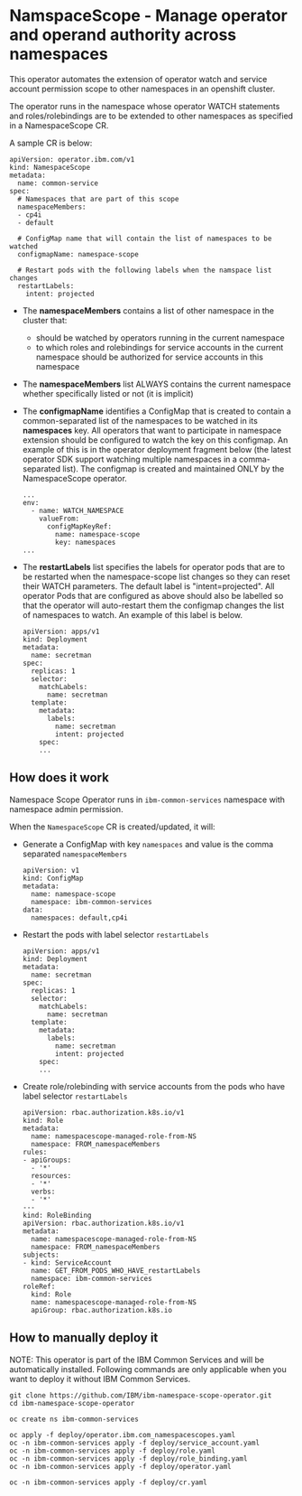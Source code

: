 # NamspaceScope - Manage operator and operand authority across namespaces

This operator automates the extension of operator watch and service account permission scope to other namespaces in an openshift cluster.

The operator runs in the namespace whose operator WATCH statements and roles/rolebindings are to be extended to other namespaces as specified in a NamespaceScope CR.

A sample CR is below:

```
apiVersion: operator.ibm.com/v1
kind: NamespaceScope
metadata:
  name: common-service
spec:
  # Namespaces that are part of this scope
  namespaceMembers:
  - cp4i
  - default

  # ConfigMap name that will contain the list of namespaces to be watched
  configmapName: namespace-scope

  # Restart pods with the following labels when the namspace list changes
  restartLabels:
    intent: projected
  ```

- The **namespaceMembers** contains a list of other namespace in the cluster that:
  - should be watched by operators running in the current namespace
  - to which roles and rolebindings for service accounts in the current namespace should be authorized for service accounts in this namespace

- The **namespaceMembers** list ALWAYS contains the current namespace whether specifically listed or not (it is implicit)

- The **configmapName** identifies a ConfigMap that is created to contain a common-separated list of the namespaces to be watched in its **namespaces** key.  All operators that want to participate in namespace extension should be configured to watch the key on this configmap.  An example of this is in the operator deployment fragment below (the latest operator SDK support watching multiple namespaces in a comma-separated list). The configmap is created and maintained ONLY by the NamespaceScope operator.

    ```
    ...
    env:
      - name: WATCH_NAMESPACE
        valueFrom:
          configMapKeyRef:
            name: namespace-scope
            key: namespaces
    ...
    ```

- The **restartLabels** list specifies the labels for operator pods that are to be restarted when the namespace-scope list changes so they can reset their WATCH parameters.  The default label is "intent=projected". All operator Pods that are configured as above should also be labelled so that the operator will auto-restart them the configmap changes the list of namespaces to watch.  An example of this label is below.

    ```
    apiVersion: apps/v1
    kind: Deployment
    metadata:
      name: secretman
    spec:
      replicas: 1
      selector:
        matchLabels:
          name: secretman
      template:
        metadata:
          labels:
            name: secretman
            intent: projected
        spec:
        ...
    ```


## How does it work

Namespace Scope Operator runs in `ibm-common-services` namespace with namespace admin permission.

When the `NamespaceScope` CR is created/updated, it will:

* Generate a ConfigMap with key `namespaces` and value is the comma separated `namespaceMembers`

    ```
    apiVersion: v1
    kind: ConfigMap
    metadata:
      name: namespace-scope
      namespace: ibm-common-services
    data:
      namespaces: default,cp4i
    ```
* Restart the pods with label selector `restartLabels`

    ```
    apiVersion: apps/v1
    kind: Deployment
    metadata:
      name: secretman
    spec:
      replicas: 1
      selector:
        matchLabels:
          name: secretman
      template:
        metadata:
          labels:
            name: secretman
            intent: projected
        spec:
        ...
    ```

* Create role/rolebinding with service accounts from the pods who have label selector `restartLabels`

    ```
    apiVersion: rbac.authorization.k8s.io/v1
    kind: Role
    metadata:
      name: namespacescope-managed-role-from-NS
      namespace: FROM_namespaceMembers
    rules:
    - apiGroups:
      - '*'
      resources:
      - '*'
      verbs:
      - '*'
    ---
    kind: RoleBinding
    apiVersion: rbac.authorization.k8s.io/v1
    metadata:
      name: namespacescope-managed-role-from-NS
      namespace: FROM_namespaceMembers
    subjects:
    - kind: ServiceAccount
      name: GET_FROM_PODS_WHO_HAVE_restartLabels
      namespace: ibm-common-services
    roleRef:
      kind: Role
      name: namespacescope-managed-role-from-NS
      apiGroup: rbac.authorization.k8s.io
    ```


## How to manually deploy it

NOTE: This operator is part of the IBM Common Services and will be automatically installed. Following commands are only applicable when you want to deploy it without IBM Common Services.

```
git clone https://github.com/IBM/ibm-namespace-scope-operator.git
cd ibm-namespace-scope-operator

oc create ns ibm-common-services

oc apply -f deploy/operator.ibm.com_namespacescopes.yaml
oc -n ibm-common-services apply -f deploy/service_account.yaml
oc -n ibm-common-services apply -f deploy/role.yaml
oc -n ibm-common-services apply -f deploy/role_binding.yaml
oc -n ibm-common-services apply -f deploy/operator.yaml

oc -n ibm-common-services apply -f deploy/cr.yaml
```
